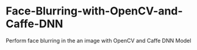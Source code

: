# Face-Blurring-with-OpenCV-and-Caffe-DNN
Perform face blurring in the an image with OpenCV and Caffe DNN Model
